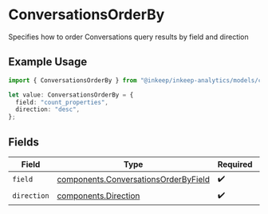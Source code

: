 # ConversationsOrderBy

Specifies how to order Conversations query results by field and direction

## Example Usage

```typescript
import { ConversationsOrderBy } from "@inkeep/inkeep-analytics/models/components";

let value: ConversationsOrderBy = {
  field: "count_properties",
  direction: "desc",
};
```

## Fields

| Field                                                                                        | Type                                                                                         | Required                                                                                     | Description                                                                                  |
| -------------------------------------------------------------------------------------------- | -------------------------------------------------------------------------------------------- | -------------------------------------------------------------------------------------------- | -------------------------------------------------------------------------------------------- |
| `field`                                                                                      | [components.ConversationsOrderByField](../../models/components/conversationsorderbyfield.md) | :heavy_check_mark:                                                                           | N/A                                                                                          |
| `direction`                                                                                  | [components.Direction](../../models/components/direction.md)                                 | :heavy_check_mark:                                                                           | N/A                                                                                          |